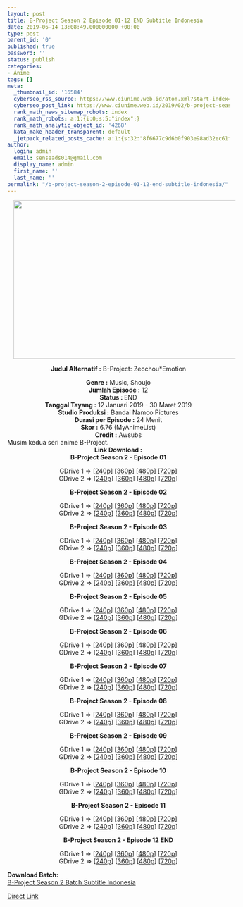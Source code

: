 ```yaml
---
layout: post
title: B-Project Season 2 Episode 01-12 END Subtitle Indonesia
date: 2019-06-14 13:08:49.000000000 +00:00
type: post
parent_id: '0'
published: true
password: ''
status: publish
categories:
- Anime
tags: []
meta:
  _thumbnail_id: '16584'
  cyberseo_rss_source: https://www.ciunime.web.id/atom.xml?start-index=3751&max-results=150
  cyberseo_post_link: https://www.ciunime.web.id/2019/02/b-project-season-2-subtitle-indonesia.html
  rank_math_news_sitemap_robots: index
  rank_math_robots: a:1:{i:0;s:5:"index";}
  rank_math_analytic_object_id: '4268'
  kata_make_header_transparent: default
  _jetpack_related_posts_cache: a:1:{s:32:"8f6677c9d6b0f903e98ad32ec61f8deb";a:2:{s:7:"expires";i:1653481868;s:7:"payload";a:0:{}}}
author:
  login: admin
  email: senseads014@gmail.com
  display_name: admin
  first_name: ''
  last_name: ''
permalink: "/b-project-season-2-episode-01-12-end-subtitle-indonesia/"
---
```

<div style="text-align: center;">
<div style="text-align: left;">
<div class="separator" style="clear: both; text-align: center;"><a href="https://3.bp.blogspot.com/-8H8vtUm98Mg/XFamyhpIXWI/AAAAAAAAJiI/Pf4_7r7dVoAg3UBtHJGk16yUHltBEQsbgCLcBGAs/s1600/B-Project%2BSeason%2B2.jpg" imageanchor="1" style="margin-left: 1em; margin-right: 1em;"><img border="0" data-original-height="720" data-original-width="1280" height="360" src="{{ site.baseurl }}/assets/2019/06/B-Project%2BSeason%2B2.jpg" width="640" /></a></div>
<p></div>
<p><b>Judul</b><b><b> Alternatif</b> :</b> B-Project: Zecchou*Emotion</div>
<div style="text-align: center;"><b><b>Genre :</b></b> <b></b>Music, Shoujo</div>
<div style="text-align: center;"><b>Jumlah Episode :</b> 12<br /><b>Status : </b>END<br /><b>Tanggal Tayang :</b> 12 Januari 2019 - 30 Maret 2019<br /><b>Studio Produksi :</b> Bandai Namco Pictures<br /><b>Durasi per Episode :</b> 24 Menit</div>
<div style="text-align: center;"><b>Skor :</b> 6.76 (MyAnimeList)<br /><b>Credit :</b> Awsubs</div>
<div style="text-align: center;"></div>
<div style="text-align: justify;">Musim kedua seri anime B-Project.</div>
<div style="text-align: justify;"></div>
<div style="text-align: justify;"></div>
<div style="text-align: center;"><b>Link Download :</b></div>
<div style="text-align: center;"><b>B-Project Season 2 - Episode 01</b></p>
<div style="text-align: center;">GDrive 1 =&gt; [<a href="http://wishes2.com/ZXM3R" target="_blank" rel="noopener">240p</a>] [<a href="http://wishes2.com/Lwbo" target="_blank" rel="noopener">360p</a>] [<a href="http://wishes2.com/4AdC" target="_blank" rel="noopener">480p</a>] [<a href="http://wishes2.com/auy3V" target="_blank" rel="noopener">720p</a>]<br />GDrive 2 =&gt; [<a href="http://wishes2.com/IqUy" target="_blank" rel="noopener">240p</a>] [<a href="http://wishes2.com/sY1i" target="_blank" rel="noopener">360p</a>] [<a href="http://wishes2.com/LrxsH" target="_blank" rel="noopener">480p</a>] [<a href="http://wishes2.com/OA035" target="_blank" rel="noopener">720p</a>]</p>
<p><b>B-Project Season 2 - Episode 02</b></p>
<p>GDrive 1 =&gt; [<a href="http://wishes2.com/rkg0" target="_blank" rel="noopener">240p</a>] [<a href="http://wishes2.com/p004G" target="_blank" rel="noopener">360p</a>] [<a href="http://wishes2.com/5bgXt" target="_blank" rel="noopener">480p</a>] [<a href="http://wishes2.com/cjqQ" target="_blank" rel="noopener">720p</a>]<br />GDrive 2 =&gt; [<a href="http://wishes2.com/NWMC" target="_blank" rel="noopener">240p</a>] [<a href="http://wishes2.com/4wzdb" target="_blank" rel="noopener">360p</a>] [<a href="http://wishes2.com/Nm16F" target="_blank" rel="noopener">480p</a>] [<a href="http://wishes2.com/L8zFE" target="_blank" rel="noopener">720p</a>]</p>
<p><b>B-Project Season 2 - Episode 03</b></p>
<div style="text-align: center;">GDrive 1 =&gt; [<a href="http://wishes2.com/PGZT" target="_blank" rel="noopener">240p</a>] [<a href="http://wishes2.com/uXdZ" target="_blank" rel="noopener">360p</a>] [<a href="http://wishes2.com/vTD2" target="_blank" rel="noopener">480p</a>] [<a href="http://wishes2.com/1MBJm" target="_blank" rel="noopener">720p</a>]<br />GDrive 2 =&gt; [<a href="http://wishes2.com/tNo5f" target="_blank" rel="noopener">240p</a>] [<a href="http://wishes2.com/Ut8K" target="_blank" rel="noopener">360p</a>] [<a href="http://wishes2.com/kx8Cc" target="_blank" rel="noopener">480p</a>] [<a href="http://wishes2.com/YDOha" target="_blank" rel="noopener">720p</a>]</p>
<p><b>B-Project Season 2 - Episode 04</b></p>
<div style="text-align: center;">GDrive 1 =&gt; [<a href="http://wishes2.com/TGWT" target="_blank" rel="noopener">240p</a>] [<a href="http://wishes2.com/JNjc" target="_blank" rel="noopener">360p</a>] [<a href="http://wishes2.com/O9atu" target="_blank" rel="noopener">480p</a>] [<a href="http://wishes2.com/nAVln" target="_blank" rel="noopener">720p</a>]<br />GDrive 2 =&gt; [<a href="http://wishes2.com/ZDjt" target="_blank" rel="noopener">240p</a>] [<a href="http://wishes2.com/ozbqa" target="_blank" rel="noopener">360p</a>] [<a href="http://wishes2.com/giHm" target="_blank" rel="noopener">480p</a>] [<a href="http://wishes2.com/xx3f" target="_blank" rel="noopener">720p</a>]</p>
<p><b>B-Project Season 2 - Episode 05</b></p>
<div style="text-align: center;">GDrive 1 =&gt; [<a href="http://wishes2.com/Aw87a" target="_blank" rel="noopener">240p</a>] [<a href="http://wishes2.com/gRDd" target="_blank" rel="noopener">360p</a>] [<a href="http://wishes2.com/h6hQJ" target="_blank" rel="noopener">480p</a>] [<a href="http://wishes2.com/O7Tpr" target="_blank" rel="noopener">720p</a>]<br />GDrive 2 =&gt; [<a href="http://wishes2.com/jTEPm" target="_blank" rel="noopener">240p</a>] [<a href="http://wishes2.com/bTRws" target="_blank" rel="noopener">360p</a>] [<a href="http://wishes2.com/MdNl6" target="_blank" rel="noopener">480p</a>] [<a href="http://wishes2.com/nD5y" target="_blank" rel="noopener">720p</a>]</p>
<p><b>B-Project Season 2 - Episode 06</b></p>
<div style="text-align: center;">GDrive 1 =&gt; [<a href="https://wishes2.com/6j48E" target="_blank" rel="noopener">240p</a>] [<a href="https://wishes2.com/7IfuF" target="_blank" rel="noopener">360p</a>] [<a href="https://wishes2.com/ncGvd" target="_blank" rel="noopener">480p</a>] [<a href="https://wishes2.com/Y8cL" target="_blank" rel="noopener">720p</a>]<br />GDrive 2 =&gt; [<a href="https://wishes2.com/cWaW" target="_blank" rel="noopener">240p</a>] [<a href="https://wishes2.com/Bbih" target="_blank" rel="noopener">360p</a>] [<a href="https://wishes2.com/Isniv" target="_blank" rel="noopener">480p</a>] [<a href="https://wishes2.com/C4h12" target="_blank" rel="noopener">720p</a>]</p>
<p><b>B-Project Season 2 - Episode 07</b></p>
<div style="text-align: center;">GDrive 1 =&gt; [<a href="https://wishes2.com/EBC4Y" target="_blank" rel="noopener">240p</a>] [<a href="https://wishes2.com/TXue" target="_blank" rel="noopener">360p</a>] [<a href="https://wishes2.com/9PbJt" target="_blank" rel="noopener">480p</a>] [<a href="https://wishes2.com/eY3iS" target="_blank" rel="noopener">720p</a>]<br />GDrive 2 =&gt; [<a href="https://wishes2.com/6GrFx" target="_blank" rel="noopener">240p</a>] [<a href="https://wishes2.com/Lquh" target="_blank" rel="noopener">360p</a>] [<a href="https://wishes2.com/2bVoh" target="_blank" rel="noopener">480p</a>] [<a href="https://wishes2.com/6KvC" target="_blank" rel="noopener">720p</a>]</p>
<p><b>B-Project Season 2 - Episode 08</b></p>
<div style="text-align: center;">GDrive 1 =&gt; [<a href="https://wishes2.com/Lqpb" target="_blank" rel="noopener">240p</a>] [<a href="https://wishes2.com/L06yz" target="_blank" rel="noopener">360p</a>] [<a href="https://wishes2.com/QR6wB" target="_blank" rel="noopener">480p</a>] [<a href="https://wishes2.com/dTW8G" target="_blank" rel="noopener">720p</a>]<br />GDrive 2 =&gt; [<a href="https://wishes2.com/ow5H" target="_blank" rel="noopener">240p</a>] [<a href="https://wishes2.com/jd0b" target="_blank" rel="noopener">360p</a>] [<a href="https://wishes2.com/5jmtI" target="_blank" rel="noopener">480p</a>] [<a href="https://wishes2.com/DFIM" target="_blank" rel="noopener">720p</a>]</p>
<p><b>B-Project Season 2 - Episode 09</b></p>
<div style="text-align: center;">GDrive 1 =&gt; [<a href="https://wishes2.com/n2LcL" target="_blank" rel="noopener">240p</a>] [<a href="https://wishes2.com/tbfC" target="_blank" rel="noopener">360p</a>] [<a href="https://wishes2.com/Xeue" target="_blank" rel="noopener">480p</a>] [<a href="https://wishes2.com/9JL4" target="_blank" rel="noopener">720p</a>]<br />GDrive 2 =&gt; [<a href="https://wishes2.com/DqET" target="_blank" rel="noopener">240p</a>] [<a href="https://wishes2.com/RHKC" target="_blank" rel="noopener">360p</a>] [<a href="https://wishes2.com/jh2u" target="_blank" rel="noopener">480p</a>] [<a href="https://wishes2.com/jCCM" target="_blank" rel="noopener">720p</a>]</p>
<p><b>B-Project Season 2 - Episode 10</b></p>
<div style="text-align: center;">GDrive 1 =&gt; [<a href="https://wishes2.com/ymwQk" target="_blank" rel="noopener">240p</a>] [<a href="https://wishes2.com/Gx7uY" target="_blank" rel="noopener">360p</a>] [<a href="https://wishes2.com/2R1eG" target="_blank" rel="noopener">480p</a>] [<a href="https://wishes2.com/xnzay" target="_blank" rel="noopener">720p</a>]<br />GDrive 2 =&gt; [<a href="https://wishes2.com/hSHu" target="_blank" rel="noopener">240p</a>] [<a href="https://wishes2.com/v30b" target="_blank" rel="noopener">360p</a>] [<a href="https://wishes2.com/eUJh" target="_blank" rel="noopener">480p</a>] [<a href="https://wishes2.com/Qae3V" target="_blank" rel="noopener">720p</a>] </p>
<p><b>B-Project Season 2 - Episode 11</b></p>
<div style="text-align: center;">GDrive 1 =&gt; [<a href="https://wishes2.com/GAhW4" target="_blank" rel="noopener">240p</a>] [<a href="https://wishes2.com/CNUqh" target="_blank" rel="noopener">360p</a>] [<a href="https://wishes2.com/8W7Z8" target="_blank" rel="noopener">480p</a>] [<a href="https://wishes2.com/SBk4" target="_blank" rel="noopener">720p</a>]<br />GDrive 2 =&gt; [<a href="https://wishes2.com/qs6A4" target="_blank" rel="noopener">240p</a>] [<a href="https://wishes2.com/rfnG" target="_blank" rel="noopener">360p</a>] [<a href="https://wishes2.com/DlUY" target="_blank" rel="noopener">480p</a>] [<a href="https://wishes2.com/iim1" target="_blank" rel="noopener">720p</a>]</p>
<p><b>B-Project Season 2 - Episode 12 END</b></p>
<div style="text-align: center;">GDrive 1 =&gt; [<a href="https://wishes2.com/6xk6k" target="_blank" rel="noopener">240p</a>] [<a href="https://wishes2.com/SbOh" target="_blank" rel="noopener">360p</a>] [<a href="https://wishes2.com/0rFI" target="_blank" rel="noopener">480p</a>] [<a href="https://wishes2.com/A7q6t" target="_blank" rel="noopener">720p</a>]<br />GDrive 2 =&gt; [<a href="https://wishes2.com/BHRFw" target="_blank" rel="noopener">240p</a>] [<a href="https://wishes2.com/Vshg" target="_blank" rel="noopener">360p</a>] [<a href="https://wishes2.com/jPNN" target="_blank" rel="noopener">480p</a>] [<a href="https://wishes2.com/lpI7L" target="_blank" rel="noopener">720p</a>]</p>
<div style="text-align: left;"><b>Download Batch:</b></div>
<div style="text-align: left;"></div>
<div style="text-align: left;"><a href="https://www.ciunime.com/2019/04/b-project-season-2-episode-01-12-end.html" target="_blank" rel="noopener">B-Project Season 2 Batch Subtitle Indonesia</a></p>
</div>
</div>
</div>
</div>
</div>
</div>
</div>
</div>
</div>
</div>
</div>
</div>
</div>
<link rel="stylesheet" href="https://cdnjs.cloudflare.com/ajax/libs/font-awesome/4.7.0/css/font-awesome.min.css" />
<div class="divbtn"> <a href="https://handymansurrender.com/fihup8buzv?key=94550f7ce39444073321dde3b8782f97" class="btn"><i class="fa fa-download"></i> Direct Link</a> </div>
